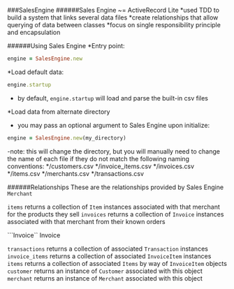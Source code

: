 ###SalesEngine
######Sales Engine ~= ActiveRecord Lite
*used TDD to build a system that links several data files
*create relationships that allow querying of data between classes
*focus on single responsibility principle and encapsulation

######Using Sales Engine
*Entry point:
  ```ruby
  engine = SalesEngine.new
  ```
*Load default data:
  ```ruby
  engine.startup
  ```
  - by default, ```engine.startup``` will load and parse the built-in csv files

*Load data from alternate directory
  - you may pass an optional argument to Sales Engine upon initialize:
  ```ruby
  engine = SalesEngine.new(my_directory)
  ```
  -note: this will change the directory, but you will manually need to change the
  name of each file if they do not match the following naming conventions:
  */customers.csv
  */invoice_items.csv
  */invoices.csv
  */items.csv
  */merchants.csv
  */transactions.csv

######Relationships
  These are the relationships provided by Sales Engine
```Merchant```

```items``` returns a collection of ```Item``` instances associated with that merchant for the products they sell
```invoices``` returns a collection of ```Invoice``` instances associated with that merchant from their known orders

```Invoice``
Invoice

```transactions``` returns a collection of associated ```Transaction``` instances
```invoice_items``` returns a collection of associated ```InvoiceItem``` instances
```items``` returns a collection of associated ```Items``` by way of ```InvoiceItem``` objects
```customer``` returns an instance of ```Customer``` associated with this object
```merchant``` returns an instance of ```Merchant``` associated with this object
